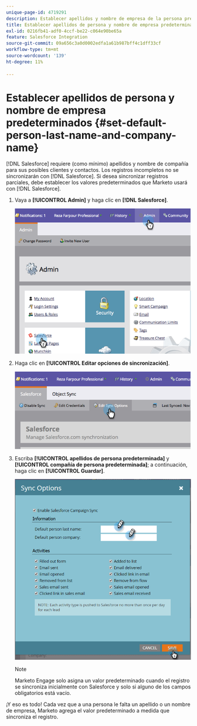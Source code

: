 ```yaml
---
unique-page-id: 4719291
description: Establecer apellidos y nombre de empresa de la persona predeterminada - Documentos de Marketo - Documentación del producto
title: Establecer apellidos de persona y nombre de empresa predeterminados
exl-id: 0216fb41-adf0-4ccf-be22-c064e90be65a
feature: Salesforce Integration
source-git-commit: 09a656c3a0d0002edfa1a61b987bff4c1dff33cf
workflow-type: tm+mt
source-wordcount: '139'
ht-degree: 11%

---
```


# Establecer apellidos de persona y nombre de empresa predeterminados {#set-default-person-last-name-and-company-name}

[!DNL Salesforce] requiere (como mínimo) apellidos y nombre de compañía para sus posibles clientes y contactos. Los registros incompletos no se sincronizarán con [!DNL Salesforce]. Si desea sincronizar registros parciales, debe establecer los valores predeterminados que Marketo usará con [!DNL Salesforce].

1. Vaya a **[!UICONTROL Admin]** y haga clic en **[!DNL Salesforce]**.

   ![](assets/image2014-12-9-13-3a41-3a58.png)

1. Haga clic en **[!UICONTROL Editar opciones de sincronización]**.

   ![](assets/image2014-12-9-13-3a42-3a6.png)

1. Escriba **[!UICONTROL apellidos de persona predeterminada]** y **[!UICONTROL compañía de persona predeterminada]**; a continuación, haga clic en **[!UICONTROL Guardar]**.

   ![](assets/sync-options-hands.png)

   >[!NOTE]
   >
   >Marketo Engage solo asigna un valor predeterminado cuando el registro se sincroniza inicialmente con Salesforce y solo si alguno de los campos obligatorios está vacío.

¡Y eso es todo! Cada vez que a una persona le falta un apellido o un nombre de empresa, Marketo agrega el valor predeterminado a medida que sincroniza el registro.
